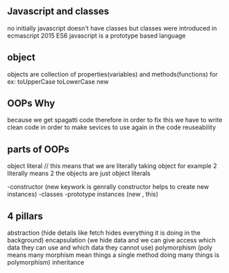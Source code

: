 ## Javascript and classes

no initially javascript doesn't have classes but classes were introduced in ecmascript 2015 ES6 
javascript is a prototype based language

## object
objects are collection of properties(variables) and methods(functions)
for ex: toUpperCase toLowerCase new

## OOPs Why
because we get spagatti code therefore in order to fix this we have to write clean code
in order to make sevices to use again in the code reuseability

## parts of OOPs

object literal // this means that we are literally taking object for example 2 literally means 2 the objects are just object literals

-constructor (new keywork is genrally constructor helps to create new instances)
-classes
-prototype
instances (new , this)

## 4 pillars

abstraction (hide details like fetch hides everything it is doing in the background)
encapsulation (we hide data and we can give access which data they can use and which data they cannot use)
polymorphism (poly means many morphism mean things a single method doing many things is polymorphism)
inheritance
